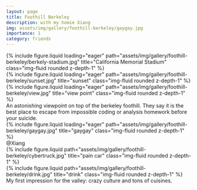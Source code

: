 ```yaml
---
layout: page
title: Foothill Berkeley
description: with my homie Xiang
img: assets/img/gallery/foothill-berkeley/gaygay.jpg
importance: 1
category: friends
---
```


<div class="row">
    <div class="col-sm mt-3 mt-md-0">
        {% include figure.liquid loading="eager" path="assets/img/gallery/foothill-berkeley/berkely-stadium.jpg" title="California Memorial Stadium" class="img-fluid rounded z-depth-1" %}
    </div>
    <div class="col-sm mt-3 mt-md-0">
        {% include figure.liquid loading="eager" path="assets/img/gallery/foothill-berkeley/sunset.jpg" title="sunset" class="img-fluid rounded z-depth-1" %}
    </div>
    <div class="col-sm mt-3 mt-md-0">
        {% include figure.liquid loading="eager" path="assets/img/gallery/foothill-berkeley/view.jpg" title="view point" class="img-fluid rounded z-depth-1" %}
    </div>
</div>
<div class="caption">
    An astonishing viewpoint on top of the berkeley foothill. They say it is the best place to escape from impossible coding or analysis homework before your suicide.
</div>
<div class="row">
    <div class="col-sm mt-3 mt-md-0">
        {% include figure.liquid loading="eager" path="assets/img/gallery/foothill-berkeley/gaygay.jpg" title="gaygay" class="img-fluid rounded z-depth-1" %}
    </div>
</div>
<div class="caption">
    @Xiang
</div>

<!-- You can also put regular text between your rows of images, even citations {% cite einstein1950meaning %}.
Say you wanted to write a bit about your project before you posted the rest of the images.
You describe how you toiled, sweated, _bled_ for your project, and then... you reveal its glory in the next row of images. -->

<div class="row justify-content-sm-center">
    <div class="col-sm-8 mt-3 mt-md-0">
        {% include figure.liquid path="assets/img/gallery/foothill-berkeley/cybertruck.jpg" title="pain car" class="img-fluid rounded z-depth-1" %}
    </div>
    <div class="col-sm-4 mt-3 mt-md-0">
        {% include figure.liquid path="assets/img/gallery/foothill-berkeley/drink.jpg" title="drink" class="img-fluid rounded z-depth-1" %}
    </div>
</div>
<div class="caption">
    My first impression for the valley: crazy culture and tons of cuisines.
</div>

<!-- The code is simple.
Just wrap your images with `<div class="col-sm">` and place them inside `<div class="row">` (read more about the <a href="https://getbootstrap.com/docs/4.4/layout/grid/">Bootstrap Grid</a> system).
To make images responsive, add `img-fluid` class to each; for rounded corners and shadows use `rounded` and `z-depth-1` classes.
Here's the code for the last row of images above:

{% raw %}

```html
<div class="row justify-content-sm-center">
  <div class="col-sm-8 mt-3 mt-md-0">
    {% include figure.liquid path="assets/img/6.jpg" title="example image" class="img-fluid rounded z-depth-1" %}
  </div>
  <div class="col-sm-4 mt-3 mt-md-0">
    {% include figure.liquid path="assets/img/11.jpg" title="example image" class="img-fluid rounded z-depth-1" %}
  </div>
</div>
```

{% endraw %} -->
